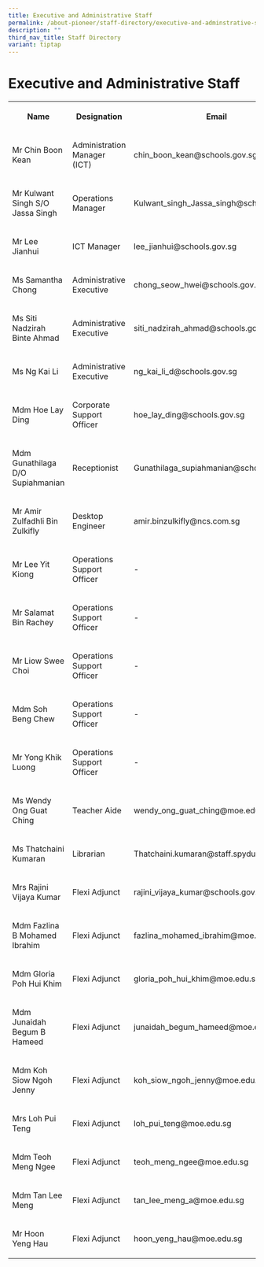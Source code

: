 ```yaml
---
title: Executive and Administrative Staff
permalink: /about-pioneer/staff-directory/executive-and-adminstrative-staff/
description: ""
third_nav_title: Staff Directory
variant: tiptap
---
```

<h1>Executive and Administrative Staff</h1>
<table style="minWidth: 75px">
<colgroup>
<col>
<col>
<col>
</colgroup>
<tbody>
<tr>
<th rowspan="1" colspan="1">
<p>Name</p>
</th>
<th rowspan="1" colspan="1">
<p>Designation</p>
</th>
<th rowspan="1" colspan="1">
<p>Email</p>
</th>
</tr>
<tr>
<td rowspan="1" colspan="1">
<p>Mr Chin Boon Kean</p>
</td>
<td rowspan="1" colspan="1">
<p>Administration Manager (ICT)</p>
</td>
<td rowspan="1" colspan="1">
<p>chin_boon_kean@schools.gov.sg</p>
</td>
</tr>
<tr>
<td rowspan="1" colspan="1">
<p>Mr Kulwant Singh S/O Jassa Singh</p>
</td>
<td rowspan="1" colspan="1">
<p>Operations Manager</p>
</td>
<td rowspan="1" colspan="1">
<p>Kulwant_singh_Jassa_singh@schools.gov.sg</p>
</td>
</tr>
<tr>
<td rowspan="1" colspan="1">
<p>Mr Lee Jianhui</p>
</td>
<td rowspan="1" colspan="1">
<p>ICT Manager</p>
</td>
<td rowspan="1" colspan="1">
<p>lee_jianhui@schools.gov.sg</p>
</td>
</tr>
<tr>
<td rowspan="1" colspan="1">
<p>Ms Samantha Chong</p>
</td>
<td rowspan="1" colspan="1">
<p>Administrative Executive</p>
</td>
<td rowspan="1" colspan="1">
<p>chong_seow_hwei@schools.gov.sg</p>
</td>
</tr>
<tr>
<td rowspan="1" colspan="1">
<p>Ms Siti Nadzirah Binte Ahmad</p>
</td>
<td rowspan="1" colspan="1">
<p>Administrative Executive</p>
</td>
<td rowspan="1" colspan="1">
<p>siti_nadzirah_ahmad@schools.gov.sg</p>
</td>
</tr>
<tr>
<td rowspan="1" colspan="1">
<p>Ms Ng Kai Li</p>
</td>
<td rowspan="1" colspan="1">
<p>Administrative Executive</p>
</td>
<td rowspan="1" colspan="1">
<p>ng_kai_li_d@schools.gov.sg</p>
</td>
</tr>
<tr>
<td rowspan="1" colspan="1">
<p>Mdm Hoe Lay Ding</p>
</td>
<td rowspan="1" colspan="1">
<p>Corporate Support Officer</p>
</td>
<td rowspan="1" colspan="1">
<p>hoe_lay_ding@schools.gov.sg</p>
</td>
</tr>
<tr>
<td rowspan="1" colspan="1">
<p>Mdm Gunathilaga D/O Supiahmanian</p>
</td>
<td rowspan="1" colspan="1">
<p>Receptionist</p>
</td>
<td rowspan="1" colspan="1">
<p>Gunathilaga_supiahmanian@schools.gov.sg</p>
</td>
</tr>
<tr>
<td rowspan="1" colspan="1">
<p>Mr Amir Zulfadhli Bin Zulkifly</p>
</td>
<td rowspan="1" colspan="1">
<p>Desktop Engineer</p>
</td>
<td rowspan="1" colspan="1">
<p>amir.binzulkifly@ncs.com.sg</p>
</td>
</tr>
<tr>
<td rowspan="1" colspan="1">
<p>Mr Lee Yit Kiong</p>
</td>
<td rowspan="1" colspan="1">
<p>Operations Support Officer</p>
</td>
<td rowspan="1" colspan="1">
<p>-</p>
</td>
</tr>
<tr>
<td rowspan="1" colspan="1">
<p>Mr Salamat Bin Rachey</p>
</td>
<td rowspan="1" colspan="1">
<p>Operations Support Officer</p>
</td>
<td rowspan="1" colspan="1">
<p>-</p>
</td>
</tr>
<tr>
<td rowspan="1" colspan="1">
<p>Mr Liow Swee Choi</p>
</td>
<td rowspan="1" colspan="1">
<p>Operations Support Officer</p>
</td>
<td rowspan="1" colspan="1">
<p>-</p>
</td>
</tr>
<tr>
<td rowspan="1" colspan="1">
<p>Mdm Soh Beng Chew</p>
</td>
<td rowspan="1" colspan="1">
<p>Operations Support Officer</p>
</td>
<td rowspan="1" colspan="1">
<p>-</p>
</td>
</tr>
<tr>
<td rowspan="1" colspan="1">
<p>Mr Yong Khik Luong</p>
</td>
<td rowspan="1" colspan="1">
<p>Operations Support Officer</p>
</td>
<td rowspan="1" colspan="1">
<p>-</p>
</td>
</tr>
<tr>
<td rowspan="1" colspan="1">
<p>Ms Wendy Ong Guat Ching</p>
</td>
<td rowspan="1" colspan="1">
<p>Teacher Aide</p>
</td>
<td rowspan="1" colspan="1">
<p>wendy_ong_guat_ching@moe.edu.sg</p>
</td>
</tr>
<tr>
<td rowspan="1" colspan="1">
<p>Ms Thatchaini Kumaran</p>
</td>
<td rowspan="1" colspan="1">
<p>Librarian</p>
</td>
<td rowspan="1" colspan="1">
<p>Thatchaini.kumaran@staff.spydus.com.sg</p>
</td>
</tr>
<tr>
<td rowspan="1" colspan="1">
<p>Mrs Rajini Vijaya Kumar</p>
</td>
<td rowspan="1" colspan="1">
<p>Flexi Adjunct</p>
</td>
<td rowspan="1" colspan="1">
<p>rajini_vijaya_kumar@schools.gov.sg</p>
</td>
</tr>
<tr>
<td rowspan="1" colspan="1">
<p>Mdm Fazlina B Mohamed Ibrahim</p>
</td>
<td rowspan="1" colspan="1">
<p>Flexi Adjunct</p>
</td>
<td rowspan="1" colspan="1">
<p>fazlina_mohamed_ibrahim@moe.edu.sg</p>
</td>
</tr>
<tr>
<td rowspan="1" colspan="1">
<p>Mdm Gloria Poh Hui Khim</p>
</td>
<td rowspan="1" colspan="1">
<p>Flexi Adjunct</p>
</td>
<td rowspan="1" colspan="1">
<p>gloria_poh_hui_khim@moe.edu.sg</p>
</td>
</tr>
<tr>
<td rowspan="1" colspan="1">
<p>Mdm Junaidah Begum B Hameed</p>
</td>
<td rowspan="1" colspan="1">
<p>Flexi Adjunct</p>
</td>
<td rowspan="1" colspan="1">
<p>junaidah_begum_hameed@moe.edu.sg</p>
</td>
</tr>
<tr>
<td rowspan="1" colspan="1">
<p>Mdm Koh Siow Ngoh Jenny</p>
</td>
<td rowspan="1" colspan="1">
<p>Flexi Adjunct</p>
</td>
<td rowspan="1" colspan="1">
<p>koh_siow_ngoh_jenny@moe.edu.sg</p>
</td>
</tr>
<tr>
<td rowspan="1" colspan="1">
<p>Mrs Loh Pui Teng</p>
</td>
<td rowspan="1" colspan="1">
<p>Flexi Adjunct</p>
</td>
<td rowspan="1" colspan="1">
<p>loh_pui_teng@moe.edu.sg</p>
</td>
</tr>
<tr>
<td rowspan="1" colspan="1">
<p>Mdm Teoh Meng Ngee</p>
</td>
<td rowspan="1" colspan="1">
<p>Flexi Adjunct</p>
</td>
<td rowspan="1" colspan="1">
<p>teoh_meng_ngee@moe.edu.sg</p>
</td>
</tr>
<tr>
<td rowspan="1" colspan="1">
<p>Mdm Tan Lee Meng</p>
</td>
<td rowspan="1" colspan="1">
<p>Flexi Adjunct</p>
</td>
<td rowspan="1" colspan="1">
<p>tan_lee_meng_a@moe.edu.sg</p>
</td>
</tr>
<tr>
<td rowspan="1" colspan="1">
<p>Mr Hoon Yeng Hau</p>
</td>
<td rowspan="1" colspan="1">
<p>Flexi Adjunct</p>
</td>
<td rowspan="1" colspan="1">
<p>hoon_yeng_hau@moe.edu.sg</p>
</td>
</tr>
</tbody>
</table>
<p></p>